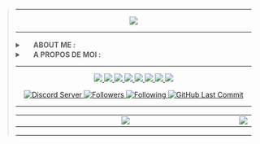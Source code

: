 <blockquote>
<hr>

<p align="center">
    <a href="https://readme-typing-svg.herokuapp.com/">
        <img src="https://readme-typing-svg.herokuapp.com?color=%2336BCF7&duration=5000&center=true&vCenter=true&lines=%F0%9F%95%B5%EF%B8%8F%E2%80%8D%E2%99%82%EF%B8%8F+3XPL0IT+SH4D0W+%F0%9F%91%A8%E2%80%8D%F0%9F%92%BB;%F0%9F%94%8E+5PY1NG+%E2%80%A2+COD1NG+%F0%9F%91%A8%E2%80%8D%F0%9F%92%BB;%F0%9F%9B%A1%EF%B8%8F+S3CUR1TY+%E2%80%A2+F0R3NS1C+%F0%9F%94%93">
    </a>    
</p>

<hr>

<!-- DEB : About Me EN -->
<details>
    <summary>
        <img src="https://cdn.countryflags.com/thumbs/united-kingdom/flag-round-250.png" height="16px" width="16px"> 
        <b>ABOUT ME : </b>
    </summary>
    
<blockquote>
<pre>
Hey! Let me introduce myself : Jason, 22 years old, <a href="https://en.wikipedia.org/wiki/Brittany">Breton</a> 👋.
<b>I've chosen "3xpl0it sh4d0w"</b> not because I'm a <a href="https://en.wikipedia.org/wiki/Script_kiddie">Kiddie</a> 👨‍💻. 
You should know that I chose to do <a href="https://en.wikipedia.org/wiki/Computer_science">Computer Science</a> to harm anyone 😐.
I chose to work in IT to protect companies against <a href="https://en.wikipedia.org/wiki/Cyberattack">Cyber Attacks</a> 💀.
I wanted to say through this pseudo that <a href="">Vulnerability</a> is above all human 😰.
</pre>
  
<pre>
<b>You should know that I am passionate in various fields 😃 :</b>
<a href="https://en.wikipedia.org/wiki/Music">🎵 The Music</a>, <a href="https://en.wikipedia.org/wiki/Motorsport">🏎️ Mechanical Sports</a>, <a href="https://en.wikipedia.org/wiki/Combat_sport">🥋 Fighting Sports</a>, <a href="https://en.wikipedia.org/wiki/Astronomy">🌃 The Astronomy</a>, <a href="https://en.wikipedia.org/wiki/Astrophotography">🔭 The Astrophotography</a>.
</pre>
</blockquote>

</details>
<!-- FIN : About Me EN -->

<!-- DEB : About Me FR -->
<details>
    <summary>
        <img src="https://cdn.countryflags.com/thumbs/france/flag-round-250.png" height="16px" width="16px"> 
        <b>A PROPOS DE MOI : </b>
    </summary>
    
<blockquote>
<pre>
Hey ! Je me présente : Jason, 22 Ans, <a href="https://fr.wikipedia.org/wiki/Bretagne">Breton</a> 👋.
<b>J'ai choisi "3xpl0it sh4d0w"</b> non pas parce-que je suis un <a href="https://fr.wikipedia.org/wiki/Script_kiddie">Kiddie</a> 👨‍💻. 
Il faut savoir que j'ai choisi de faire de l'<a href="https://fr.wikipedia.org/wiki/Informatique">Informatique</a> pour nuire à quiconque 😐.
J'ai choisi de faire de l'informatique pour protéger des entreprises contre les <a href="https://fr.wikipedia.org/wiki/Cyberattaque#D%C3%A9finitions">Cyber-Attaques</a> 💀.
Je voulais à travers ce pseudo dire que la <a href="https://fr.wikipedia.org/wiki/Vuln%C3%A9rabilit%C3%A9">Vulnérabilité</a> est avant tout humaine 😰.
</pre>

<pre>
<b>Il faut savoir que je suis passionné dans divers domaines 😃 :</b>
<a href="https://fr.wikipedia.org/wiki/M%C3%A9lomane">🎵 La Musique</a>, <a href="https://fr.wikipedia.org/wiki/Sport_m%C3%A9canique">🏎️ Les Sports Mécaniques</a>, <a href="https://fr.wikipedia.org/wiki/Sport_de_combat">🥋 Les Sports de Combats</a>, <a href="https://fr.wikipedia.org/wiki/Astronomie">🌃 L'Astronomie</a>, <a href="https://fr.wikipedia.org/wiki/Astrophotographie">🔭 L'Astrophotographie</a>.
</pre>
</blockquote>
</details>
<!-- FIN : About Me FR -->

<hr>

<!-- DEB : Social Links -->
<p align="center">
<!--
  <a href="https://www.root-me.org/3xpl0it-Sh4d0w">
    <img src="">
  </a>
-->
  <a href="https://gitlab.com/3xpl0it.sh4d0w">
    <img src="https://img.shields.io/badge/-GITLAB-blue?logo=gitlab&labelColor=2a2a2a&color=white">
  </a>
  <a href="https://instagram.com/3xpl0it.sh4d0w">
    <img src="https://img.shields.io/badge/-INSTAGRAM-blue?logo=instagram&logoColor=ff00ca&labelColor=2a2a2a&color=white">
  </a>
  <a href="https://tiktok.com/@3xpl0it.sh4d0w">
    <img src="https://img.shields.io/badge/-TIKTOK-blue?logo=tiktok&labelColor=2a2a2a&color=white">
  </a>
  <a href="https://soundcloud.com/3xpl0it-sh4d0w">
    <img src="https://img.shields.io/badge/-SOUNDCLOUD-blue?logo=soundcloud&labelColor=2a2a2a&color=white">
  </a>
  <a href="https://www.youtube.com/channel/UCXAlT87pnaJjawwyJ-ENsPA">
    <img src="https://img.shields.io/badge/-YOUTUBE-blue?logo=youtube&labelColor=2a2a2a&color=white">
  </a>
  <a href="https://telegram.me/exploit_shadow">
    <img src="https://img.shields.io/badge/-TELEGRAM-blue?logo=telegram&labelColor=2a2a2a&color=white">
  </a>
  <a href="https://discord.com/users/744961307932885052">
    <img src="https://img.shields.io/badge/-DISCORD-blue?logo=discord&labelColor=2a2a2a&color=white">
  </a>
  <a href="https://mamot.fr/@3xpl0it_sh4d0w">
    <img src="https://img.shields.io/badge/-MASTODON-blue?logo=mastodon&labelColor=2a2a2a&color=white">
  </a>
</p>
<!-- FIN : Social Links -->

<!-- DEB : Stats & Other -->
<p align="center">
    <a href="https://discord.gg/26MuVhYxjw">
        <img alt="Discord Server" src="https://img.shields.io/discord/751580453634310284?label=Discord+SERVER&style=for-the-badge&color=blue&labelColor=2a2a2a">
    </a>    
    <a href="https://github.com/3xpl0it-Sh4d0w?tab=followers">
        <img alt="Followers" src="https://img.shields.io/badge/dynamic/json?label=GITHUB+FOLLOWERS&query=followers&url=https%3A%2F%2Fapi.github.com%2Fusers%2F3xpl0it-sh4d0w&style=for-the-badge&color=blue&labelColor=2a2a2a">
    </a>    
    <a href="https://github.com/3xpl0it-Sh4d0w?tab=following">
        <img alt="Following" src="https://img.shields.io/badge/dynamic/json?label=GITHUB+FOLLOWING&query=following&url=https%3A%2F%2Fapi.github.com%2Fusers%2F3xpl0it-sh4d0w&style=for-the-badge&color=blue&labelColor=2a2a2a">
    </a>
    <a href="https://github.com/3xpl0it-Sh4d0w/3xpl0it-Sh4d0w/commits/main">
        <img alt="GitHub Last Commit" src="https://img.shields.io/github/last-commit/3xpl0it-sh4d0w/3xpl0it-sh4d0w?style=for-the-badge&color=blue&labelColor=2a2a2a">
    </a>
</p>
<!--<p align="center">
  <a href="https://github.com/2016rshah/githubchart-api">
    <img src="http://ghchart.rshah.org/008EFF/3xpl0it-sh4d0w"/>
  </a>
</p>-->
<!-- FIN : Stats & Other -->

<hr>  
  
<p align="center">
  <table>
    <tr>      
      <td align="center" style="width: 100%;">
        <img src="https://github-readme-stats.vercel.app/api/top-langs/?username=3xpl0it-sh4d0w&orgs=Shadow-Hoods&layout=compact&show_icons=true&hide_border=true&count_private=true&theme=github_dark&locale=en">
      </td>
      <td align="center" style="width: 100%;">
        <img src="https://github-readme-stats.vercel.app/api/?username=3xpl0it-sh4d0w&orgs=Shadow-Hoods&show_icons=true&hide_border=true&hide_title=true&count_private=true&theme=github_dark&locale=en">
      </td>
    </tr>
  </table>
</p>

<!--<video src="https://user-images.githubusercontent.com/85597175/149284809-7041d9b7-7c66-4c2e-9991-44442c22a7f6.mp4">-->

<hr>
</blockquote>

